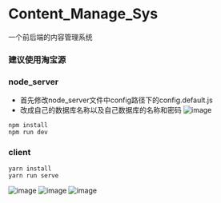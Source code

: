 # Content_Manage_Sys
一个前后端的内容管理系统
### 建议使用淘宝源
### node_server
- 首先修改node_server文件中config路径下的config.default.js
- 改成自己的数据库名称以及自己数据库的名称和密码
![image](https://user-images.githubusercontent.com/74136983/160832259-a3a71fac-7397-497a-9b49-83b80082747e.png)
```node
npm install
npm run dev
```
### client
```node
yarn install
yarn run serve
```

![image](https://user-images.githubusercontent.com/74136983/160855048-ec3c9ae6-607f-45ea-be0a-1d5995d78dd2.png)
![image](https://user-images.githubusercontent.com/74136983/160855127-6a3df23b-bbc0-4411-976b-61b762a4d060.png)
![image](https://user-images.githubusercontent.com/74136983/160855318-3415678c-ffdf-4aeb-9b26-9bc16c146b6c.png)

